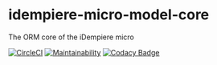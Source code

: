 # idempiere-micro-model-core
The ORM core of the iDempiere micro

[![CircleCI](https://circleci.com/gh/iDempiere-micro/idempiere-micro-model-core.svg?style=svg)](https://circleci.com/gh/iDempiere-micro/idempiere-micro-model-core)
[![Maintainability](https://api.codeclimate.com/v1/badges/d1fd33e5f9520f1ff197/maintainability)](https://codeclimate.com/github/iDempiere-micro/idempiere-micro-model-core/maintainability)
[![Codacy Badge](https://api.codacy.com/project/badge/Grade/f72f29b0200f4a26bea777c68b0f0a0b)](https://www.codacy.com/app/davidpodhola/idempiere-micro-model-core?utm_source=github.com&amp;utm_medium=referral&amp;utm_content=iDempiere-micro/idempiere-micro-model-core&amp;utm_campaign=Badge_Grade)
